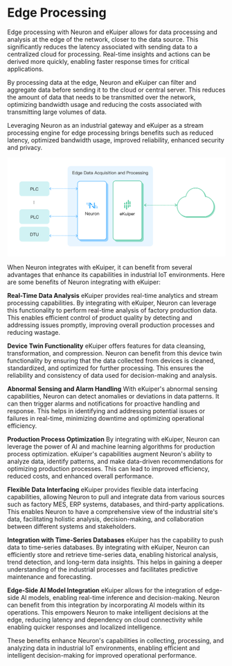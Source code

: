 # Edge Processing

Edge processing with Neuron and eKuiper allows for data processing and analysis at the edge of the network, closer to the data source. This significantly reduces the latency associated with sending data to a centralized cloud for processing. Real-time insights and actions can be derived more quickly, enabling faster response times for critical applications.

By processing data at the edge, Neuron and eKuiper can filter and aggregate data before sending it to the cloud or central server. This reduces the amount of data that needs to be transmitted over the network, optimizing bandwidth usage and reducing the costs associated with transmitting large volumes of data.

Leveraging Neuron as an industrial gateway and eKuiper as a stream processing engine for edge processing brings benefits such as reduced latency, optimized bandwidth usage, improved reliability, enhanced security and privacy.

![Edge](./assets/edge.png)

When Neuron integrates with eKuiper, it can benefit from several advantages that enhance its capabilities in industrial IoT environments. Here are some benefits of Neuron integrating with eKuiper:

<b>Real-Time Data Analysis</b>
eKuiper provides real-time analytics and stream processing capabilities. By integrating with eKuiper, Neuron can leverage this functionality to perform real-time analysis of factory production data. This enables efficient control of product quality by detecting and addressing issues promptly, improving overall production processes and reducing wastage.

<b>Device Twin Functionality</b>
eKuiper offers features for data cleansing, transformation, and compression. Neuron can benefit from this device twin functionality by ensuring that the data collected from devices is cleaned, standardized, and optimized for further processing. This ensures the reliability and consistency of data used for decision-making and analysis.

<b>Abnormal Sensing and Alarm Handling</b>
With eKuiper's abnormal sensing capabilities, Neuron can detect anomalies or deviations in data patterns. It can then trigger alarms and notifications for proactive handling and response. This helps in identifying and addressing potential issues or failures in real-time, minimizing downtime and optimizing operational efficiency.

<b>Production Process Optimization</b> 
By integrating with eKuiper, Neuron can leverage the power of AI and machine learning algorithms for production process optimization. eKuiper's capabilities augment Neuron's ability to analyze data, identify patterns, and make data-driven recommendations for optimizing production processes. This can lead to improved efficiency, reduced costs, and enhanced overall performance.

<b>Flexible Data Interfacing</b> 
eKuiper provides flexible data interfacing capabilities, allowing Neuron to pull and integrate data from various sources such as factory MES, ERP systems, databases, and third-party applications. This enables Neuron to have a comprehensive view of the industrial site's data, facilitating holistic analysis, decision-making, and collaboration between different systems and stakeholders.

<b>Integration with Time-Series Databases</b> eKuiper has the capability to push data to time-series databases. By integrating with eKuiper, Neuron can efficiently store and retrieve time-series data, enabling historical analysis, trend detection, and long-term data insights. This helps in gaining a deeper understanding of the industrial processes and facilitates predictive maintenance and forecasting.

<b>Edge-Side AI Model Integration</b> 
eKuiper allows for the integration of edge-side AI models, enabling real-time inference and decision-making. Neuron can benefit from this integration by incorporating AI models within its operations. This empowers Neuron to make intelligent decisions at the edge, reducing latency and dependency on cloud connectivity while enabling quicker responses and localized intelligence.

These benefits enhance Neuron's capabilities in collecting, processing, and analyzing data in industrial IoT environments, enabling efficient and intelligent decision-making for improved operational performance.